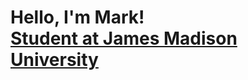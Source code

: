 <h1>Hello, I'm Mark! <br/><a href="https://www.linkedin.com/in/mark-myers-965a43212/">Student at James Madison University</a></h1>
